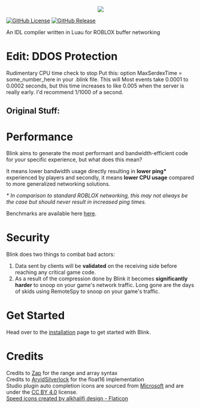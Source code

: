 <div align="center">
  <img src="./docs/public/Logo.png" class="center">
</div>

[![GitHub License](https://img.shields.io/github/license/1Axen/blink?style=flat-square&color=%23a350af)](LICENSE)
[![GitHub Release](https://img.shields.io/github/v/release/1Axen/blink?style=flat-square&color=%23a350af)](https://github.com/1Axen/blink/releases/latest)

An IDL compiler written in Luau for ROBLOX buffer networking


# Edit: DDOS Protection
Rudimentary CPU time check to stop 
Put this: option MaxSerdexTime = some_number_here
in your .blink file. This will 
Most events take 0.0001 to 0.0002 seconds, but this time increases to like 0.005 when the server is really early. I'd recommend 1/1000 of a second.



## Original Stuff:
# Performance
Blink aims to generate the most performant and bandwidth-efficient code for your specific experience, but what does this mean?  

It means lower bandwidth usage directly resulting in **lower ping\*** experienced by players and secondly, it means **lower CPU usage** compared to more generalized networking solutions.

*\* In comparison to standard ROBLOX networking, this may not always be the case but should never result in increased ping times.*

Benchmarks are available here [here](./benchmark/Benchmarks.md).

# Security
Blink does two things to combat bad actors:
1. Data sent by clients will be **validated** on the receiving side before  reaching any critical game code.
2. As a result of the compression done by Blink it becomes **significantly harder** to snoop on your game's network traffic. Long gone are the days of skids using RemoteSpy to snoop on your game's traffic.

# Get Started
Head over to the [installation](https://1axen.github.io/blink/getting-started/1-installation) page to get started with Blink.

# Credits
Credits to [Zap](https://zap.redblox.dev/) for the range and array syntax  
Credits to [ArvidSilverlock](https://github.com/ArvidSilverlock) for the float16 implementation  
Studio plugin auto completion icons are sourced from [Microsoft](https://github.com/microsoft/vscode-icons) and are under the [CC BY 4.0](https://github.com/microsoft/vscode-icons/blob/main/LICENSE) license.  
<a href="https://www.flaticon.com/free-icons/speed" title="speed icons">Speed icons created by alkhalifi design - Flaticon</a>
